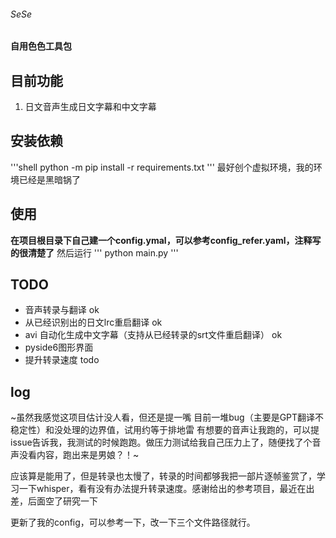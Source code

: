###### SeSe
#### 自用色色工具包
## 目前功能
1. 日文音声生成日文字幕和中文字幕
## 安装依赖
'''shell
python -m pip install -r requirements.txt
'''
最好创个虚拟环境，我的环境已经是黑暗锅了

## 使用
**在项目根目录下自己建一个config.ymal，可以参考config_refer.yaml，注释写的很清楚了**
然后运行
'''
python main.py
'''

## TODO
* 音声转录与翻译 ok
* 从已经识别出的日文lrc重启翻译 ok
* avi 自动化生成中文字幕（支持从已经转录的srt文件重启翻译） ok
* pyside6图形界面
* 提升转录速度 todo

## log
~虽然我感觉这项目估计没人看，但还是提一嘴
目前一堆bug（主要是GPT翻译不稳定性）和没处理的边界值，试用约等于排地雷
有想要的音声让我跑的，可以提issue告诉我，我测试的时候跑跑。做压力测试给我自己压力上了，随便找了个音声没看内容，跑出来是男娘？！~

应该算是能用了，但是转录也太慢了，转录的时间都够我把一部片逐帧鉴赏了，学习一下whisper，看有没有办法提升转录速度。感谢给出的参考项目，最近在出差，后面空了研究一下

更新了我的config，可以参考一下，改一下三个文件路径就行。